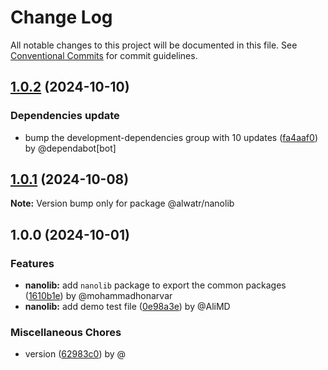 # Change Log

All notable changes to this project will be documented in this file.
See [Conventional Commits](https://conventionalcommits.org) for commit guidelines.

## [1.0.2](https://github.com/Alwatr/nanolib/compare/@alwatr/nanolib@1.0.1...@alwatr/nanolib@1.0.2) (2024-10-10)

### Dependencies update

* bump the development-dependencies group with 10 updates ([fa4aaf0](https://github.com/Alwatr/nanolib/commit/fa4aaf04c907ecae06aa14000ce35216170c15ad)) by @dependabot[bot]

## [1.0.1](https://github.com/Alwatr/nanolib/compare/@alwatr/nanolib@1.0.0...@alwatr/nanolib@1.0.1) (2024-10-08)

**Note:** Version bump only for package @alwatr/nanolib

## 1.0.0 (2024-10-01)

### Features

* **nanolib:** add `nanolib` package to export the common packages ([1610b1e](https://github.com/Alwatr/nanolib/commit/1610b1eb5dd7e7f10505b35ae016889c7f4b6b24)) by @mohammadhonarvar
* **nanolib:** add demo test file ([0e98a3e](https://github.com/Alwatr/nanolib/commit/0e98a3e899fb7ce172bdf879ca6c0e6a46068612)) by @AliMD

### Miscellaneous Chores

* version ([62983c0](https://github.com/Alwatr/nanolib/commit/62983c0009e8d77e9472bcbb8ccb49b0cff60947)) by @

